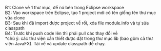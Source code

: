B1: Clone về 1 thư mục, để nó bên trong Eclipse workspace<br>
B2: Vào workspace trên Eclipse, tạo 1 project mới có tên giống tên thư mục vừa clone<br>
B3: Sau khi đã import được project về rồi, xóa file module.info và tự sửa classpath<br>
B4: Trước khi push code lên thì phải pull các thay đổi về<br>
*chú ý: các thư viện cần thiết được đặt trong thư mục lib (bao gôm cả thư viện JavaFX). Tải về và update classpath để chạy.
